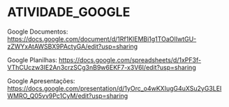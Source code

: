 # ATIVIDADE_GOOGLE

Google Documentos:
https://docs.google.com/document/d/1Rf1KlEMBi1g1TOaOIIwtGU-zZWYxAtAWSBX9PActyGA/edit?usp=sharing

Google Planilhas:
https://docs.google.com/spreadsheets/d/1xPF3f-VThCUczw3IE2An3crzSCg3nB9w6EKF7-x3V6I/edit?usp=sharing

Google Apresentações:
https://docs.google.com/presentation/d/1yOrc_o4wKXIugG4uXSu2yG3LEIWMRO_Q05vv9Pc1CyM/edit?usp=sharing
